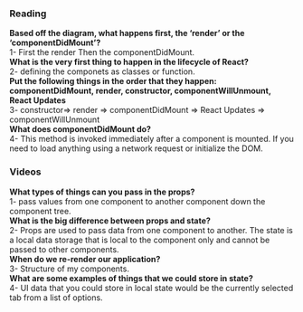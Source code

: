 ### Reading
**Based off the diagram, what happens first, the ‘render’ or the ‘componentDidMount’?**<br>
1- First the render Then the componentDidMount.<br>
**What is the very first thing to happen in the lifecycle of React?**<br>
2- defining the componets as classes or function.<br>
**Put the following things in the order that they happen: componentDidMount, render, constructor, componentWillUnmount, React Updates**<br>
3- constructor=> render => componentDidMount => React Updates => componentWillUnmount<br>
**What does componentDidMount do?**<br>
4- This method is invoked immediately after a component is mounted. If you need to load anything using a network request or initialize the DOM.<br>

### Videos

**What types of things can you pass in the props?**<br>
1- pass values from one component to another component down the component tree.<br>
**What is the big difference between props and state?**<br>
2- Props are used to pass data from one component to another. The state is a local data storage that is local to the component only and cannot be passed to other components.<br>
**When do we re-render our application?**<br>
3- Structure of my components.<br>
**What are some examples of things that we could store in state?**<br>
4- UI data that you could store in local state would be the currently selected tab from a list of options.
